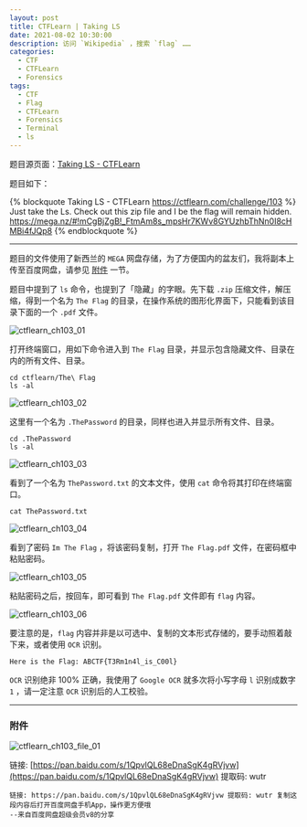 ```yaml
---
layout: post
title: CTFLearn | Taking LS
date: 2021-08-02 10:30:00
description: 访问 `Wikipedia` ，搜索 `flag` ……
categories: 
  - CTF
  - CTFLearn
  - Forensics
tags: 
  - CTF
  - Flag
  - CTFLearn
  - Forensics
  - Terminal
  - ls
---
```


题目源页面：[Taking LS - CTFLearn](https://ctflearn.com/challenge/103)

题目如下：

{% blockquote Taking LS - CTFLearn https://ctflearn.com/challenge/103 %}
Just take the Ls. Check out this zip file and I be the flag will remain hidden.
https://mega.nz/#!mCgBjZgB!_FtmAm8s_mpsHr7KWv8GYUzhbThNn0I8cHMBi4fJQp8
{% endblockquote %}

---

题目的文件使用了新西兰的 `MEGA` 网盘存储，为了方便国内的盆友们，我将副本上传至百度网盘，请参见 [附件](https://aptx4869.tv/2021/08/02/ctflearn_ch_103/#附件) 一节。

题目中提到了 `ls` 命令，也提到了「隐藏」的字眼。先下载 `.zip` 压缩文件，解压缩，得到一个名为 `The Flag` 的目录，在操作系统的图形化界面下，只能看到该目录下面的一个 `.pdf` 文件。

![ctflearn_ch103_01](https://aptx4869.tv/images/ctf/ctflearn/ch103/ch103_01.png)

打开终端窗口，用如下命令进入到 `The Flag` 目录，并显示包含隐藏文件、目录在内的所有文件、目录。

``` shell
cd ctflearn/The\ Flag
ls -al
```

![ctflearn_ch103_02](https://aptx4869.tv/images/ctf/ctflearn/ch103/ch103_02.png)

这里有一个名为 `.ThePassword` 的目录，同样也进入并显示所有文件、目录。

``` shell
cd .ThePassword
ls -al
```

![ctflearn_ch103_03](https://aptx4869.tv/images/ctf/ctflearn/ch103/ch103_03.png)

看到了一个名为 `ThePassword.txt` 的文本文件，使用 `cat` 命令将其打印在终端窗口。

``` shell
cat ThePassword.txt
```

![ctflearn_ch103_04](https://aptx4869.tv/images/ctf/ctflearn/ch103/ch103_04.png)

看到了密码 `Im The Flag` ，将该密码复制，打开 `The Flag.pdf` 文件，在密码框中粘贴密码。

![ctflearn_ch103_05](https://aptx4869.tv/images/ctf/ctflearn/ch103/ch103_05.png)

粘贴密码之后，按回车，即可看到 `The Flag.pdf` 文件即有 `flag` 内容。

![ctflearn_ch103_06](https://aptx4869.tv/images/ctf/ctflearn/ch103/ch103_06.png)

要注意的是，`flag` 内容并非是以可选中、复制的文本形式存储的，要手动照着敲下来，或者使用 `OCR` 识别。

``` text
Here is the Flag: ABCTF{T3Rm1n4l_is_C00l}
```

`OCR` 识别绝非 100% 正确，我使用了 `Google OCR` 就多次将小写字母 `l` 识别成数字 `1` ，请一定注意 `OCR` 识别后的人工校验。

---

### 附件

![ctflearn_ch103_file_01](https://aptx4869.tv/images/ctf/ctflearn/ch103/ch103_file_01.png)

链接: [https://pan.baidu.com/s/1QpvlQL68eDnaSgK4gRVjvw](https://pan.baidu.com/s/1QpvlQL68eDnaSgK4gRVjvw) 提取码: wutr

``` text
链接: https://pan.baidu.com/s/1QpvlQL68eDnaSgK4gRVjvw 提取码: wutr 复制这段内容后打开百度网盘手机App，操作更方便哦 
--来自百度网盘超级会员v8的分享
```
